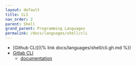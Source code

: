 ```yaml
---
layout: default
title: CLI
nav_order: 2
parent: Shell
grand_parent: Programming Languages
permalink: /docs/languages/shell/cli
---
```


- [Github CLI]({% link docs/languages/shell/cli.gh.md %})
- [Gitlab CLI](https://gitlab.com/gitlab-org/cli)
  - [documentation](https://docs.gitlab.com/ee/editor_extensions/gitlab_cli/)

